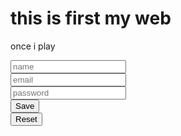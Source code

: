 <!DOCTYPE html>
<!--really-->
<html>

<head>
  <title>ahmed alraddad gmail</title>
  <meta charset="UTF-8">
  <meta name="discription" content="test creat">


</head>

<body>
  <h1> this is first my web</h1>
  <p> once i play</p>
  <form>
    <input type="text" required placeholder="name">
    <br>
    <input type="email" required placeholder="email">
    <br>
    <input type="password" required placeholder="password">
    <br>
    <input type="submit" value="Save">
    <br>
    <input type="reset" value="Reset">

  </form>

</body>

</html>   